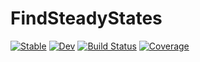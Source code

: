 # FindSteadyStates

[![Stable](https://img.shields.io/badge/docs-stable-blue.svg)](https://=.github.io/FindSteadyStates.jl/stable)
[![Dev](https://img.shields.io/badge/docs-dev-blue.svg)](https://=.github.io/FindSteadyStates.jl/dev)
[![Build Status](https://travis-ci.com/=/FindSteadyStates.jl.svg?branch=master)](https://travis-ci.com/=/FindSteadyStates.jl)
[![Coverage](https://codecov.io/gh/=/FindSteadyStates.jl/branch/master/graph/badge.svg)](https://codecov.io/gh/=/FindSteadyStates.jl)
